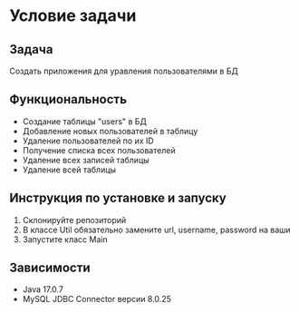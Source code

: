 # Условие задачи

## Задача

Создать приложения для уравления пользователями в БД

## Функциональность

- Создание таблицы "users" в БД
- Добавление новых пользователей в таблицу
- Удаление пользователей по их ID
- Получение списка всех пользователей
- Удаление всех записей таблицы
- Удаление всей таблицы

## Инструкция по установке и запуску

1. Склонируйте репозиторий
2. В классе Util обязательно замените url, username, password на ваши
3. Запустите класс Main

## Зависимости

- Java 17.0.7
- MySQL JDBC Connector версии 8.0.25